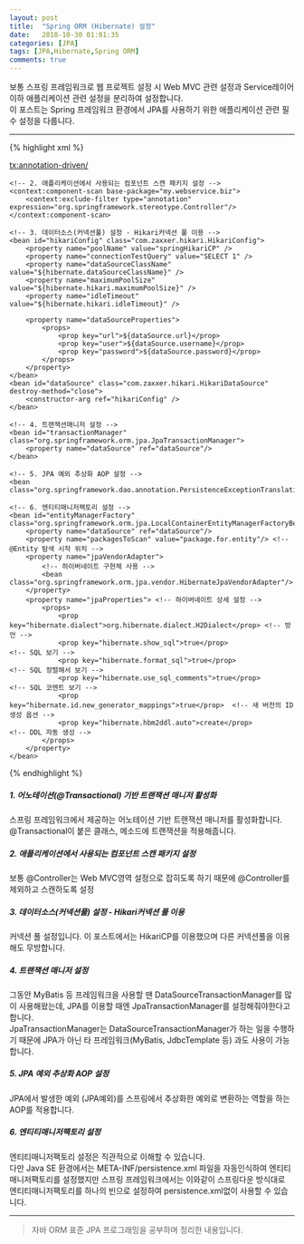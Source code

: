 ```yaml
---
layout: post
title:  "Spring ORM (Hibernate) 설정"
date:   2018-10-30 01:01:35
categories: [JPA]
tags: [JPA,Hibernate,Spring ORM]
comments: true
---
```

보통 스프링 프레임워크로 웹 프로젝트 설정 시 Web MVC 관련 설정과 Service레이어 이하 애플리케이션 관련 설정을 분리하여 설정합니다.  
이 포스트는 Spring 프레임워크 환경에서 JPA를 사용하기 위한 애플리케이션 관련 필수 설정을 다룹니다.
<!--more-->
---
{% highlight xml %}
<?xml version="1.0" encoding="UTF-8"?>
<beans xmlns="http://www.springframework.org/schema/beans"
       xmlns:xsi="http://www.w3.org/2001/XMLSchema-instance"
       xmlns:context="http://www.springframework.org/schema/context" xmlns:tx="http://www.springframework.org/schema/tx"
       xsi:schemaLocation="http://www.springframework.org/schema/beans http://www.springframework.org/schema/beans/spring-beans.xsd http://www.springframework.org/schema/context http://www.springframework.org/schema/context/spring-context.xsd http://www.springframework.org/schema/tx http://www.springframework.org/schema/tx/spring-tx.xsd">
    <!-- 1. 어노테이션(@Transactional) 기반 트랜잭션 매니저 활성화 -->
    <tx:annotation-driven/>

    <!-- 2. 애플리케이션에서 사용되는 컴포넌트 스캔 패키지 설정 -->
    <context:component-scan base-package="my.webservice.biz">
        <context:exclude-filter type="annotation" expression="org.springframework.stereotype.Controller"/>
    </context:component-scan>

    <!-- 3. 데이터소스(커넥션풀) 설정 - Hikari커넥션 풀 이용 -->
    <bean id="hikariConfig" class="com.zaxxer.hikari.HikariConfig">
        <property name="poolName" value="springHikariCP" />
        <property name="connectionTestQuery" value="SELECT 1" />
        <property name="dataSourceClassName" value="${hibernate.dataSourceClassName}" />
        <property name="maximumPoolSize" value="${hibernate.hikari.maximumPoolSize}" />
        <property name="idleTimeout" value="${hibernate.hikari.idleTimeout}" />

        <property name="dataSourceProperties">
            <props>
                <prop key="url">${dataSource.url}</prop>
                <prop key="user">${dataSource.username}</prop>
                <prop key="password">${dataSource.password}</prop>
            </props>
        </property>
    </bean>
    <bean id="dataSource" class="com.zaxxer.hikari.HikariDataSource" destroy-method="close">
        <constructor-arg ref="hikariConfig" />
    </bean>

    <!-- 4. 트랜잭션매니저 설정 -->
    <bean id="transactionManager" class="org.springframework.orm.jpa.JpaTransactionManager">
        <property name="dataSource" ref="dataSource"/>
    </bean>

    <!-- 5. JPA 예외 추상화 AOP 설정 -->
    <bean class="org.springframework.dao.annotation.PersistenceExceptionTranslationPostProcessor"/>

    <!-- 6. 엔티티매니저팩토리 설정 -->
    <bean id="entityManagerFactory" class="org.springframework.orm.jpa.LocalContainerEntityManagerFactoryBean">
        <property name="dataSource" ref="dataSource"/>
        <property name="packagesToScan" value="package.for.entity"/> <!-- @Entity 탐색 시작 위치 -->
        <property name="jpaVendorAdapter">
            <!-- 하이버네이트 구현체 사용 -->
            <bean class="org.springframework.orm.jpa.vendor.HibernateJpaVendorAdapter"/>
        </property>
        <property name="jpaProperties"> <!-- 하이버네이트 상세 설정 -->
            <props>
                <prop key="hibernate.dialect">org.hibernate.dialect.H2Dialect</prop> <!-- 방언 -->
                <prop key="hibernate.show_sql">true</prop>                   <!-- SQL 보기 -->
                <prop key="hibernate.format_sql">true</prop>                 <!-- SQL 정렬해서 보기 -->
                <prop key="hibernate.use_sql_comments">true</prop>           <!-- SQL 코멘트 보기 -->
                <prop key="hibernate.id.new_generator_mappings">true</prop>  <!-- 새 버전의 ID 생성 옵션 -->
                <prop key="hibernate.hbm2ddl.auto">create</prop>             <!-- DDL 자동 생성 -->
            </props>
        </property>
    </bean>

</beans>
{% endhighlight %}

##### 1. 어노테이션(@Transactional) 기반 트랜잭션 매니저 활성화
스프링 프레임워크에서 제공하는 어노테이션 기반 트랜잭션 매니저를 활성화합니다. @Transactional이 붙은 클래스, 메소드에 트랜잭션을 적용해줍니다.

##### 2. 애플리케이션에서 사용되는 컴포넌트 스캔 패키지 설정
보통 @Controller는 Web MVC영역 설정으로 잡히도록 하기 때문에 @Controller를 제외하고 스캔하도록 설정

##### 3. 데이터소스(커넥션풀) 설정 - Hikari커넥션 풀 이용
커넥션 풀 설정입니다. 이 포스트에서는 HikariCP를 이용했으며 다른 커넥션풀을 이용해도 무방합니다.

##### 4. 트랜잭션 매니저 설정
그동안 MyBatis 등 프레임워크을 사용할 땐 DataSourceTransactionManager를 많이 사용해왔는데, JPA를 이용할 때엔 JpaTransactionManager를 설정해줘야한다고 합니다.  
JpaTransactionManager는 DataSourceTransactionManager가 하는 일을 수행하기 때문에 JPA가 아닌 타 프레임워크(MyBatis, JdbcTemplate 등) 과도 사용이 가능합니다.

##### 5. JPA 예외 추상화 AOP 설정
JPA에서 발생한 예외 (JPA예외)를 스프링에서 추상화한 예외로 변환하는 역할을 하는 AOP를 적용합니다.

##### 6. 엔티티매니저팩토리 설정
엔티티매니저팩토리 설정은 직관적으로 이해할 수 있습니다.   
다만 Java SE 환경에서는 META-INF/persistence.xml 파일을 자동인식하여 엔티티매니저팩토리를 설정했지만  스프링 프레임워크에서는 이와같이 스프링다운 방식대로 엔티티매니저팩토리를 하나의 빈으로 설정하여 persistence.xml없이 사용할 수 있습니다.

---
>자바 ORM 표준 JPA 프로그래밍을 공부하며 정리한 내용입니다.
